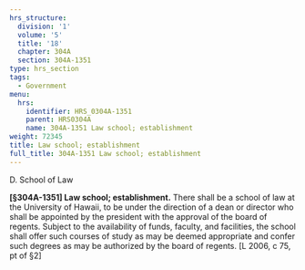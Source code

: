 ```yaml
---
hrs_structure:
  division: '1'
  volume: '5'
  title: '18'
  chapter: 304A
  section: 304A-1351
type: hrs_section
tags:
  - Government
menu:
  hrs:
    identifier: HRS_0304A-1351
    parent: HRS0304A
    name: 304A-1351 Law school; establishment
weight: 72345
title: Law school; establishment
full_title: 304A-1351 Law school; establishment
---
```

D. School of Law

**[§304A-1351] Law school; establishment.** There shall be a school of law at the University of Hawaii, to be under the direction of a dean or director who shall be appointed by the president with the approval of the board of regents. Subject to the availability of funds, faculty, and facilities, the school shall offer such courses of study as may be deemed appropriate and confer such degrees as may be authorized by the board of regents. [L 2006, c 75, pt of §2]